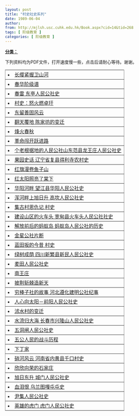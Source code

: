 ```yaml
---
layout: post
title: "村史社史系列"
date: 1989-06-04
author: 
from: http://mjlsh.usc.cuhk.edu.hk/Book.aspx?cid=14&tid=268
tags: [ 阶级教育 ]
categories: [ 阶级教育 ]
---
```


<div style="margin: 15px 10px 10px 0px;">
 <div>
  <span id="ctl00_ContentPlaceHolder1_chapter1_SubjectLabel" style="font-weight:bold;text-decoration:underline;">
   分类：
  </span>
 </div>
 <p>
  下列资料均为PDF文件，打开速度慢一些，点击后请耐心等待。谢谢。
 </p>
 <table border="0" cellspacing="0" rules="all" style="BORDER-TOP-WIDTH: 0px; BORDER-LEFT-WIDTH: 0px; BORDER-BOTTOM-WIDTH: 0px; WIDTH: 100%; BORDER-COLLAPSE: collapse; BORDER-RIGHT-WIDTH: 0px">
  <tbody>
   <tr>
    <td>
     <li>
      <a href="https://rawcdn.githack.com/NodeBE4/mjlsh/1a4994f935d65bfa2e2624b4c9ecfc1240f00bd8/pdfs/a1.pdf">
       长缨紧握卫山河
      </a>
     </li>
    </td>
   </tr>
   <tr>
    <td>
     <li>
      <a href="https://rawcdn.githack.com/NodeBE4/mjlsh/1a4994f935d65bfa2e2624b4c9ecfc1240f00bd8/pdfs/a2.pdf">
       春华阶级谱
      </a>
     </li>
    </td>
   </tr>
   <tr>
    <td>
     <li>
      <a href="https://rawcdn.githack.com/NodeBE4/mjlsh/1a4994f935d65bfa2e2624b4c9ecfc1240f00bd8/pdfs/a3.pdf">
       春雷 东亭人民公社史
      </a>
     </li>
    </td>
   </tr>
   <tr>
    <td>
     <li>
      <a href="https://rawcdn.githack.com/NodeBE4/mjlsh/1a4994f935d65bfa2e2624b4c9ecfc1240f00bd8/pdfs/a4.pdf">
       村史：怒火燃卓圩
      </a>
     </li>
    </td>
   </tr>
   <tr>
    <td>
     <li>
      <a href="https://rawcdn.githack.com/NodeBE4/mjlsh/1a4994f935d65bfa2e2624b4c9ecfc1240f00bd8/pdfs/a5.pdf">
       东留善固风云
      </a>
     </li>
    </td>
   </tr>
   <tr>
    <td>
     <li>
      <a href="https://rawcdn.githack.com/NodeBE4/mjlsh/1a4994f935d65bfa2e2624b4c9ecfc1240f00bd8/pdfs/a6.pdf">
       翻天覆地 陈家坊的变迁
      </a>
     </li>
    </td>
   </tr>
   <tr>
    <td>
     <li>
      <a href="https://rawcdn.githack.com/NodeBE4/mjlsh/1a4994f935d65bfa2e2624b4c9ecfc1240f00bd8/pdfs/a7.pdf">
       烽火春秋
      </a>
     </li>
    </td>
   </tr>
   <tr>
    <td>
     <li>
      <a href="https://rawcdn.githack.com/NodeBE4/mjlsh/1a4994f935d65bfa2e2624b4c9ecfc1240f00bd8/pdfs/a8.pdf">
       革命闯开跃进路
      </a>
     </li>
    </td>
   </tr>
   <tr>
    <td>
     <li>
      <a href="https://rawcdn.githack.com/NodeBE4/mjlsh/1a4994f935d65bfa2e2624b4c9ecfc1240f00bd8/pdfs/a9.pdf">
       个老根据地的人民公社山东范县龙王庄人民公社史
      </a>
     </li>
    </td>
   </tr>
   <tr>
    <td>
     <li>
      <a href="https://rawcdn.githack.com/NodeBE4/mjlsh/1a4994f935d65bfa2e2624b4c9ecfc1240f00bd8/pdfs/a10.pdf">
       果园史话 辽宁省复县得利寺农村史
      </a>
     </li>
    </td>
   </tr>
   <tr>
    <td>
     <li>
      <a href="https://rawcdn.githack.com/NodeBE4/mjlsh/1a4994f935d65bfa2e2624b4c9ecfc1240f00bd8/pdfs/a11.pdf">
       红旗漫卷鱼子山
      </a>
     </li>
    </td>
   </tr>
   <tr>
    <td>
     <li>
      <a href="https://rawcdn.githack.com/NodeBE4/mjlsh/1a4994f935d65bfa2e2624b4c9ecfc1240f00bd8/pdfs/a12.pdf">
       红太阳照亮了棠下
      </a>
     </li>
    </td>
   </tr>
   <tr>
    <td>
     <li>
      <a href="https://rawcdn.githack.com/NodeBE4/mjlsh/1a4994f935d65bfa2e2624b4c9ecfc1240f00bd8/pdfs/a13.pdf">
       华阳河畔 望江县华阳人民公社史
      </a>
     </li>
    </td>
   </tr>
   <tr>
    <td>
     <li>
      <a href="https://rawcdn.githack.com/NodeBE4/mjlsh/1a4994f935d65bfa2e2624b4c9ecfc1240f00bd8/pdfs/a14.pdf">
       浑河畔上旭日升 高坎人民公社史
      </a>
     </li>
    </td>
   </tr>
   <tr>
    <td>
     <li>
      <a href="https://rawcdn.githack.com/NodeBE4/mjlsh/1a4994f935d65bfa2e2624b4c9ecfc1240f00bd8/pdfs/a15.pdf">
       集古村恩仇记 村史
      </a>
     </li>
    </td>
   </tr>
   <tr>
    <td>
     <li>
      <a href="https://rawcdn.githack.com/NodeBE4/mjlsh/1a4994f935d65bfa2e2624b4c9ecfc1240f00bd8/pdfs/a16.pdf">
       建设山区的火车头 宽甸县火车头人民公社社史
      </a>
     </li>
    </td>
   </tr>
   <tr>
    <td>
     <li>
      <a href="https://rawcdn.githack.com/NodeBE4/mjlsh/1a4994f935d65bfa2e2624b4c9ecfc1240f00bd8/pdfs/a17.pdf">
       解放前后的蚂蚁岛 蚂蚁岛人民公社的历史
      </a>
     </li>
    </td>
   </tr>
   <tr>
    <td>
     <li>
      <a href="https://rawcdn.githack.com/NodeBE4/mjlsh/1a4994f935d65bfa2e2624b4c9ecfc1240f00bd8/pdfs/a18.pdf">
       金星公社片断
      </a>
     </li>
    </td>
   </tr>
   <tr>
    <td>
     <li>
      <a href="https://rawcdn.githack.com/NodeBE4/mjlsh/1a4994f935d65bfa2e2624b4c9ecfc1240f00bd8/pdfs/a19.pdf">
       蓝田坂的今昔 村史
      </a>
     </li>
    </td>
   </tr>
   <tr>
    <td>
     <li>
      <a href="https://rawcdn.githack.com/NodeBE4/mjlsh/1a4994f935d65bfa2e2624b4c9ecfc1240f00bd8/pdfs/a20.pdf">
       绿树成荫 四川新繁县新民人民公社史
      </a>
     </li>
    </td>
   </tr>
   <tr>
    <td>
     <li>
      <a href="https://rawcdn.githack.com/NodeBE4/mjlsh/1a4994f935d65bfa2e2624b4c9ecfc1240f00bd8/pdfs/a21.pdf">
       麦田人民公社史
      </a>
     </li>
    </td>
   </tr>
   <tr>
    <td>
     <li>
      <a href="https://rawcdn.githack.com/NodeBE4/mjlsh/1a4994f935d65bfa2e2624b4c9ecfc1240f00bd8/pdfs/a22.pdf">
       南王庄
      </a>
     </li>
    </td>
   </tr>
   <tr>
    <td>
     <li>
      <a href="https://rawcdn.githack.com/NodeBE4/mjlsh/1a4994f935d65bfa2e2624b4c9ecfc1240f00bd8/pdfs/a23.pdf">
       披荆斩棘造新天
      </a>
     </li>
    </td>
   </tr>
   <tr>
    <td>
     <li>
      <a href="https://rawcdn.githack.com/NodeBE4/mjlsh/1a4994f935d65bfa2e2624b4c9ecfc1240f00bd8/pdfs/a24.pdf">
       穷棒子社的故事 河北遵化建明公社纪事
      </a>
     </li>
    </td>
   </tr>
   <tr>
    <td>
     <li>
      <a href="https://rawcdn.githack.com/NodeBE4/mjlsh/1a4994f935d65bfa2e2624b4c9ecfc1240f00bd8/pdfs/a25.pdf">
       人心向太阳－前阳人民公社史
      </a>
     </li>
    </td>
   </tr>
   <tr>
    <td>
     <li>
      <a href="https://rawcdn.githack.com/NodeBE4/mjlsh/1a4994f935d65bfa2e2624b4c9ecfc1240f00bd8/pdfs/a26.pdf">
       沭水村的变迁
      </a>
     </li>
    </td>
   </tr>
   <tr>
    <td>
     <li>
      <a href="https://rawcdn.githack.com/NodeBE4/mjlsh/1a4994f935d65bfa2e2624b4c9ecfc1240f00bd8/pdfs/a27.pdf">
       水流归大海 长春市兴隆山人民公社史
      </a>
     </li>
    </td>
   </tr>
   <tr>
    <td>
     <li>
      <a href="https://rawcdn.githack.com/NodeBE4/mjlsh/1a4994f935d65bfa2e2624b4c9ecfc1240f00bd8/pdfs/a28.pdf">
       五洞闸人民公社史
      </a>
     </li>
    </td>
   </tr>
   <tr>
    <td>
     <li>
      <a href="https://rawcdn.githack.com/NodeBE4/mjlsh/1a4994f935d65bfa2e2624b4c9ecfc1240f00bd8/pdfs/a29.pdf">
       五公人民的战斗历程
      </a>
     </li>
    </td>
   </tr>
   <tr>
    <td>
     <li>
      <a href="https://rawcdn.githack.com/NodeBE4/mjlsh/1a4994f935d65bfa2e2624b4c9ecfc1240f00bd8/pdfs/a30.pdf">
       下丁家
      </a>
     </li>
    </td>
   </tr>
   <tr>
    <td>
     <li>
      <a href="https://rawcdn.githack.com/NodeBE4/mjlsh/1a4994f935d65bfa2e2624b4c9ecfc1240f00bd8/pdfs/a31.pdf">
       硝河风云 河南省内黄县千口村史
      </a>
     </li>
    </td>
   </tr>
   <tr>
    <td>
     <li>
      <a href="https://rawcdn.githack.com/NodeBE4/mjlsh/1a4994f935d65bfa2e2624b4c9ecfc1240f00bd8/pdfs/a32.pdf">
       欣欣向荣的石家庄
      </a>
     </li>
    </td>
   </tr>
   <tr>
    <td>
     <li>
      <a href="https://rawcdn.githack.com/NodeBE4/mjlsh/1a4994f935d65bfa2e2624b4c9ecfc1240f00bd8/pdfs/a33.pdf">
       旭日东升 城门人民公社史
      </a>
     </li>
    </td>
   </tr>
   <tr>
    <td>
     <li>
      <a href="https://rawcdn.githack.com/NodeBE4/mjlsh/1a4994f935d65bfa2e2624b4c9ecfc1240f00bd8/pdfs/a34.pdf">
       血泪恨 乌兰图嘎屯屯史
      </a>
     </li>
    </td>
   </tr>
   <tr>
    <td>
     <li>
      <a href="https://rawcdn.githack.com/NodeBE4/mjlsh/1a4994f935d65bfa2e2624b4c9ecfc1240f00bd8/pdfs/a35.pdf">
       尹集人民公社史
      </a>
     </li>
    </td>
   </tr>
   <tr>
    <td>
     <li>
      <a href="https://rawcdn.githack.com/NodeBE4/mjlsh/1a4994f935d65bfa2e2624b4c9ecfc1240f00bd8/pdfs/a36.pdf">
       英雄的虎门 虎门人民公社史
      </a>
     </li>
    </td>
   </tr>
  </tbody>
 </table>
</div>

